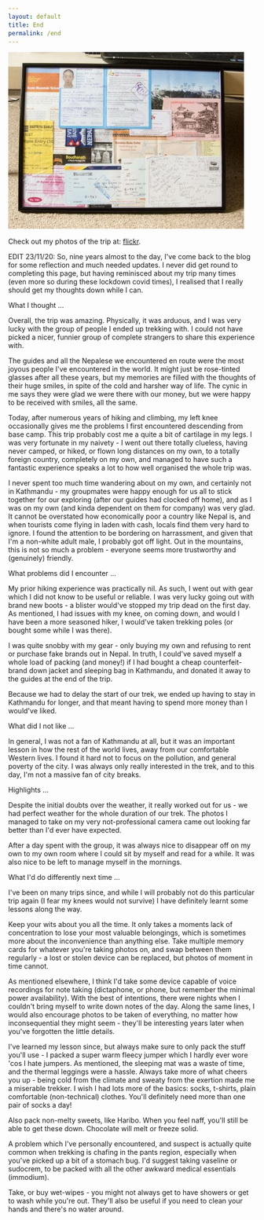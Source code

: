 ```yaml
---
layout: default
title: End
permalink: /end
---
```


![](assets/optimised/pinboard.jpg "pinboard")

Check out my photos of the trip at: [flickr](https://www.flickr.com/photos/philpill/albums/72157628203769011).

EDIT 23/11/20: So, nine years almost to the day, I've come back to the blog for some reflection and much needed updates. I never did get round to completing this page, but having reminisced about my trip many times (even more so during these lockdown covid times), I realised that I really should get my thoughts down while I can. 

What I thought ...

Overall, the trip was amazing. Physically, it was arduous, and I was very lucky with the group of people I ended up trekking with. I could not have picked a nicer, funnier group of complete strangers to share this experience with.

The guides and all the Nepalese we encountered en route were the most joyous people I've encountered in the world. It might just be rose-tinted glasses after all these years, but my memories are filled with the thoughts of their huge smiles, in spite of the cold and harsher way of life. The cynic in me says they were glad we were there with our money, but we were happy to be received with smiles, all the same.

Today, after numerous years of hiking and climbing, my left knee occasionally gives me the problems I first encountered descending from base camp. This trip probably cost me a quite a bit of cartilage in my legs. I was very fortunate in my naivety - I went out there totally clueless, having never camped, or hiked, or flown long distances on my own, to a totally foreign country, completely on my own, and managed to have such a fantastic experience speaks a lot to how well organised the whole trip was.

I never spent too much time wandering about on my own, and certainly not in Kathmandu - my groupmates were happy enough for us all to stick together for our exploring (after our guides had clocked off home), and as I was on my own (and kinda dependent on them for company) was very glad. It cannot be overstated how economically poor a country like Nepal is, and when tourists come flying in laden with cash, locals find them very hard to ignore. I found the attention to be bordering on harrassment, and given that I'm a non-white adult male, I probably got off light. Out in the mountains, this is not so much a problem - everyone seems more trustworthy and (genuinely) friendly.

What problems did I encounter ...

My prior hiking experience was practically nil. As such, I went out with gear which I did not know to be useful or reliable. I was very lucky going out with brand new boots - a blister would've stopped my trip dead on the first day. As mentioned, I had issues with my knee, on coming down, and would I have been a more seasoned hiker, I would've taken trekking poles (or bought some while I was there).

I was quite snobby with my gear - only buying my own and refusing to rent or purchase fake brands out in Nepal. In truth, I could've saved myself a whole load of packing (and money!) if I had bought a cheap counterfeit-brand down jacket and sleeping bag in Kathmandu, and donated it away to the guides at the end of the trip.

Because we had to delay the start of our trek, we ended up having to stay in Kathmandu for longer, and that meant having to spend more money than I would've liked.

What did I not like ...

In general, I was not a fan of Kathmandu at all, but it was an important lesson in how the rest of the world lives, away from our comfortable Western lives. I found it hard not to focus on the pollution, and general poverty of the city. I was always only really interested in the trek, and to this day, I'm not a massive fan of city breaks.

Highlights ...

Despite the initial doubts over the weather, it really worked out for us - we had perfect weather for the whole duration of our trek. The photos I managed to take on my very not-professional camera came out looking far better than I'd ever have expected.

After a day spent with the group, it was always nice to disappear off on my own to my own room where I could sit by myself and read for a while. It was also nice to be left to manage myself in the mornings.

What I'd do differently next time ...

I've been on many trips since, and while I will probably not do this particular trip again (I fear my knees would not survive) I have definitely learnt some lessons along the way. 

Keep your wits about you all the time. It only takes a moments lack of concentration to lose your most valuable belongings, which is sometimes more about the inconvenience than anything else. Take multiple memory cards for whatever you're taking photos on, and swap between them regularly - a lost or stolen device can be replaced, but photos of moment in time cannot.

As mentioned elsewhere, I think I'd take some device capable of voice recordings for note taking (dictaphone, or phone, but remember the minimal power availability). With the best of intentions, there were nights when I couldn't bring myself to write down notes of the day. Along the same lines, I would also encourage photos to be taken of everything, no matter how inconsequential they might seem - they'll be interesting years later when you've forgotten the little details.

I've learned my lesson since, but always make sure to only pack the stuff you'll use - I packed a super warm fleecy jumper which I hardly ever wore 'cos I hate jumpers. As mentioned, the sleeping mat was a waste of time, and the thermal leggings were a hassle. Always take more of what cheers you up - being cold from the climate and sweaty from the exertion made me a miserable trekker. I wish I had lots more of the basics: socks, t-shirts, plain comfortable (non-technical) clothes. You'll definitely need more than one pair of socks a day! 

Also pack non-melty sweets, like Haribo. When you feel naff, you'll still be able to get these down. Chocolate will melt or freeze solid.

A problem which I've personally encountered, and suspect is actually quite common when trekking is chafing in the pants region, especially when you've picked up a bit of a stomach bug. I'd suggest taking vaseline or sudocrem, to be packed with all the other awkward medical essentials (immodium).

Take, or buy wet-wipes - you might not always get to have showers or get to wash while you're out. They'll also be useful if you need to clean your hands and there's no water around. 
